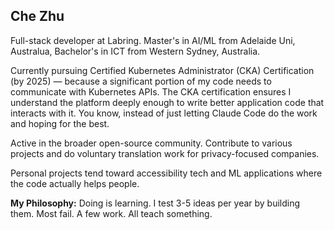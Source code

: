 ## Che Zhu

Full-stack developer at Labring. Master's in AI/ML from Adelaide Uni, Australua, Bachelor's in ICT from Western Sydney, Australia.

Currently pursuing Certified Kubernetes Administrator (CKA) Certification (by 2025) — because a significant portion of my code needs to communicate with Kubernetes APIs. The CKA certification ensures I understand the platform deeply enough to write better application code that interacts with it. You know, instead of just letting Claude Code do the work and hoping for the best.

Active in the broader open-source community. Contribute to various projects and do voluntary translation work for privacy-focused companies.

Personal projects tend toward accessibility tech and ML applications where the code actually helps people.

**My Philosophy:** Doing is learning. I test 3-5 ideas per year by building them. Most fail. A few work. All teach something.
